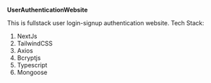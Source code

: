 **UserAuthenticationWebsite**

This is fullstack user login-signup authentication website.
Tech Stack: 
1. NextJs
2. TailwindCSS
3. Axios
4. Bcryptjs
5. Typescript
6. Mongoose 
